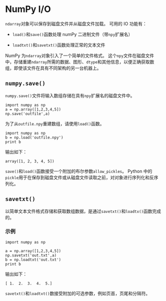 

# NumPy I/O

`ndarray`对象可以保存到磁盘文件并从磁盘文件加载。 可用的 IO 功能有：

* `load()`和`save()`函数处理 numPy 二进制文件（带`npy`扩展名）

* `loadtxt()`和`savetxt()`函数处理正常的文本文件

NumPy 为`ndarray`对象引入了一个简单的文件格式。 这个`npy`文件在磁盘文件中，存储重建`ndarray`所需的数据、图形、`dtype`和其他信息，以便正确获取数组，即使该文件在具有不同架构的另一台机器上。

## `numpy.save()`

`numpy.save()`文件将输入数组存储在具有`npy`扩展名的磁盘文件中。

```
import numpy as np 
a = np.array([1,2,3,4,5]) 
np.save('outfile',a)
```

为了从`outfile.npy`重建数组，请使用`load()`函数。

```
import numpy as np 
b = np.load('outfile.npy')  
print b 
```

输出如下：

```
array([1, 2, 3, 4, 5])

```

`save()`和`load()`函数接受一个附加的布尔参数`allow_pickles`。 Python 中的`pickle`用于在保存到磁盘文件或从磁盘文件读取之前，对对象进行序列化和反序列化。

## `savetxt()`

以简单文本文件格式存储和获取数组数据，是通过`savetxt()`和`loadtx()`函数完成的。

### 示例

```
import numpy as np 

a = np.array([1,2,3,4,5]) 
np.savetxt('out.txt',a) 
b = np.loadtxt('out.txt')  
print b 
```

输出如下：

```
[ 1.  2.  3.  4.  5.] 

```

`savetxt()`和`loadtxt()`数接受附加的可选参数，例如页首，页尾和分隔符。

